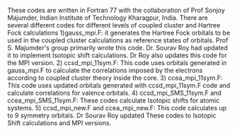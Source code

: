 These codes are written in Fortran 77 with the collaboration of Prof Sonjoy Majumder, Indian Institute of Technology Kharagpur, India.
There are several different codes for different levels of coupled cluster and Hartree Fock calculations
1)gauss_mpi.F: it generates the Hartree Fock orbitals to be used in the coupled cluster calculations as reference states of orbitals.
Prof S. Majumder's group primarily wrote this code. Dr. Sourav Roy had updated it to implement Isotopic shift calculations. Dr Roy
also updates this code for the MPI version. 
2) ccsd_mpi_11sym.F: This code uses orbitals generated in gauss_mpi.F to calculate the correlations imposed by the electrons according to coupled cluster theory 
inside the core.
3) ccea_mpi_11sym.F: This code uses updated orbitals generated with ccsd_mpi_11sym.F code and calculate correlations for valence orbitals.
4) ccsd_mpi_SMS_11sym.F and ccea_mpi_SMS_11sym.F: These codes calculate Isotopic shifts for atomic systems.
5) ccsd_mpi_new.F and ccea_mpi_new.F: This code calculates up to 9 symmetry orbitals.
Dr Sourav Roy updated These codes to Isotopic Shift calculations and MPI versions.
